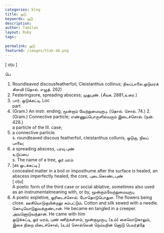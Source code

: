```yaml
---
categories: blog
title: ஒடு
keywords: ஒடு
description: 
author: Tamilan
layout: Ruby
tags: 
 
permalink: ஒடு
featured: /images/ttak-48.png
---
```

  
[ oṭu ]  
  
பெ  
1. Roundleaved discousfeatherfoil, Cleistanthus collinus; நிலப்பாலை.ஒடுமரக் கிளவி (தொல். எழுத். 262)  
2. Festeringsore, spreading abscess; முதுபுண். (சீவக. 2881,உரை.)  
3. பார். ஒடுக்கட்டி. Loc  
part  
1. (Gram.) An instr. ending; மூன்றாம் வேற்றுமையுருபு. (தொல். சொல். 74.) 2.(Gram.) Connective particle; எண்ணுப்பொருளில்வரும் இடைச்சொல். (நன். 428.)  
a particle of the III. case;  
2. a connective particle  
s. roundleaved discous featherfoil, cleistanthus collunis, ஒடுகு, நிலப் பாலை;  
2. a spreading abscess, பரவு புண்  
உடுப்பை  
s. The name of a tree, ஓர் மரம்  
2. [as ஒடக்கட்டி.]  
concealed matter in a boil or imposthume after the surface is healed, an abscess imperfectly healed, the core, புடைகொண்டபுண்  
[ oṭu]  
A poetic form of the third case or social ablative, sometimes also used as an instrumentalmeaning with, or by, மூன்றாம்வேற்றுமையுருபு  
2. A poetic expletive, ஓரிடைச்சொல். போதொடுபொதுள. The flowers being close. ஊசியொடுகுயின்றதூ சும்பட்டும். Cotton and silk sewed with a needle. கொடியொடுதுவக்குண்டான். He became en tangled in a creeper. அவனொடுவந்தான். He came with him  
ஒடுக்கட்டி, ஓர் மரம், புண் ணிற்கள்ளம், மூன்றாமுருபு, (உம்) கையொடுகாலும், இசை நிறை யிடைச்சொல், (உம்) சொல்லென் றெய்யநின் னொடு பெயர்த்தே